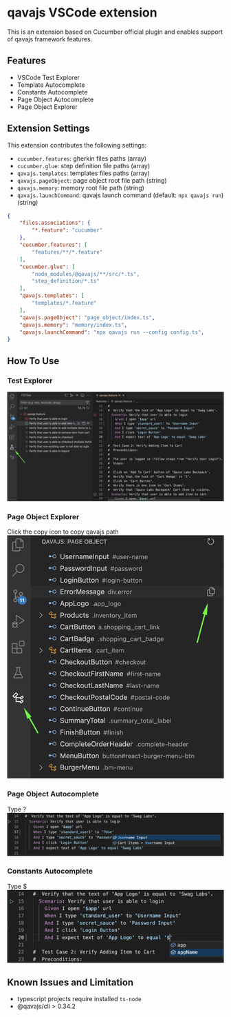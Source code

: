 # qavajs VSCode extension

This is an extension based on Cucumber official plugin and enables support of qavajs framework features.

## Features

- VSCode Test Explorer
- Template Autocomplete
- Constants Autocomplete
- Page Object Autocomplete
- Page Object Explorer

## Extension Settings

This extension contributes the following settings:

* `cucumber.features`: gherkin files paths (array)
* `cucumber.glue`: step definition file paths (array)
* `qavajs.templates`: templates files paths (array)
* `qavajs.pageObject`: page object root file path (string)
* `qavajs.memory`: memory root file path (string)
* `qavajs.launchCommand`: qavajs launch command (default: `npx qavajs run`) (string)

```json
{  
    "files.associations": {
        "*.feature": "cucumber"
    },
    "cucumber.features": [
        "features/**/*.feature"
    ],
    "cucumber.glue": [
        "node_modules/@qavajs/**/src/*.ts",
        "step_definition/*.ts"
    ],
    "qavajs.templates": [
        "templates/*.feature"
    ],
    "qavajs.pageObject": "page_object/index.ts",
    "qavajs.memory": "memory/index.ts",
    "qavajs.launchCommand": "npx qavajs run --config config.ts",
}
```

## How To Use

### Test Explorer
![](resources/test_explorer.png)

### Page Object Explorer
Click the copy icon to copy qavajs path
![](resources/po_explorer.png)

### Page Object Autocomplete
Type ?
![](resources/po_autocomplete.png)

### Constants Autocomplete
Type $
![](resources/memory_autocomplete.png)

## Known Issues and Limitation

* typescript projects require installed `ts-node`
* @qavajs/cli > 0.34.2
